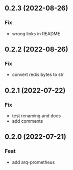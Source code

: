 ## 0.2.3 (2022-08-26)

### Fix

- wrong links in README

## 0.2.2 (2022-08-26)

### Fix

- convert redis bytes to str

## 0.2.1 (2022-07-22)

### Fix

- test renaming and docs
- add comments

## 0.2.0 (2022-07-21)

### Feat

- add arq-prometheus
